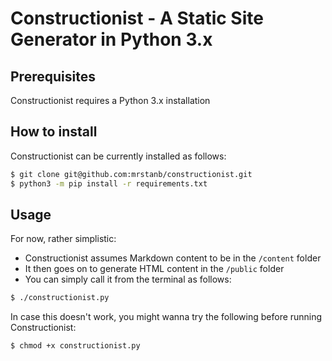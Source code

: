 # Constructionist - A Static Site Generator in Python 3.x

## Prerequisites
Constructionist requires a Python 3.x installation

## How to install

Constructionist can be currently installed as follows:

```bash
$ git clone git@github.com:mrstanb/constructionist.git
$ python3 -m pip install -r requirements.txt
```

## Usage
For now, rather simplistic:

* Constructionist assumes Markdown content to be in the `/content` folder
* It then goes on to generate HTML content in the `/public` folder
* You can simply call it from the terminal as follows:

```bash
$ ./constructionist.py
```

In case this doesn't work, you might wanna try the following before running Constructionist:

```bash
$ chmod +x constructionist.py
```